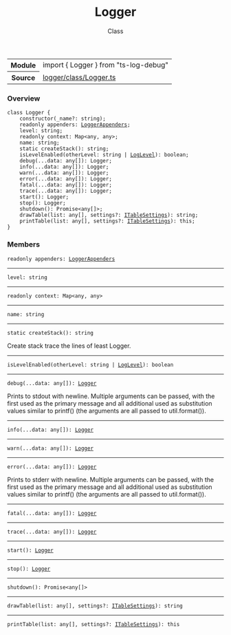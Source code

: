 <header class="symbol-info-header">    <h1 id="logger">Logger</h1>    <label class="symbol-info-type-label class">Class</label>      </header>
<section class="symbol-info">      <table class="is-full-width">        <tbody>        <tr>          <th>Module</th>          <td>            <div class="lang-typescript">                <span class="token keyword">import</span> { Logger }                 <span class="token keyword">from</span>                 <span class="token string">"ts-log-debug"</span>                            </div>          </td>        </tr>        <tr>          <th>Source</th>          <td>            <a href="https://github.com/romakita/log-debug/blob/v5.0.0/src/logger/class/Logger.ts#L0-L0">                logger/class/Logger.ts            </a>        </td>        </tr>                </tbody>      </table>    </section>

### Overview

<pre><code class="typescript-lang"><span class="token keyword">class</span> Logger <span class="token punctuation">{</span>
    <span class="token keyword">constructor</span><span class="token punctuation">(</span>_name?<span class="token punctuation">:</span> <span class="token keyword">string</span><span class="token punctuation">)</span><span class="token punctuation">;</span>
    <span class="token keyword">readonly</span> appenders<span class="token punctuation">:</span> <a href="#api/common/logger/loggerappenders"><span class="token">LoggerAppenders</span></a><span class="token punctuation">;</span>
    level<span class="token punctuation">:</span> <span class="token keyword">string</span><span class="token punctuation">;</span>
    <span class="token keyword">readonly</span> context<span class="token punctuation">:</span> Map<<span class="token keyword">any</span><span class="token punctuation">,</span> <span class="token keyword">any</span>><span class="token punctuation">;</span>
    name<span class="token punctuation">:</span> <span class="token keyword">string</span><span class="token punctuation">;</span>
    <span class="token keyword">static</span> <span class="token function">createStack</span><span class="token punctuation">(</span><span class="token punctuation">)</span><span class="token punctuation">:</span> <span class="token keyword">string</span><span class="token punctuation">;</span>
    <span class="token function">isLevelEnabled</span><span class="token punctuation">(</span>otherLevel<span class="token punctuation">:</span> <span class="token keyword">string</span> | <a href="#api/common/core/loglevel"><span class="token">LogLevel</span></a><span class="token punctuation">)</span><span class="token punctuation">:</span> <span class="token keyword">boolean</span><span class="token punctuation">;</span>
    <span class="token function">debug</span><span class="token punctuation">(</span>...data<span class="token punctuation">:</span> <span class="token keyword">any</span><span class="token punctuation">[</span><span class="token punctuation">]</span><span class="token punctuation">)</span><span class="token punctuation">:</span> Logger<span class="token punctuation">;</span>
    <span class="token function">info</span><span class="token punctuation">(</span>...data<span class="token punctuation">:</span> <span class="token keyword">any</span><span class="token punctuation">[</span><span class="token punctuation">]</span><span class="token punctuation">)</span><span class="token punctuation">:</span> Logger<span class="token punctuation">;</span>
    <span class="token function">warn</span><span class="token punctuation">(</span>...data<span class="token punctuation">:</span> <span class="token keyword">any</span><span class="token punctuation">[</span><span class="token punctuation">]</span><span class="token punctuation">)</span><span class="token punctuation">:</span> Logger<span class="token punctuation">;</span>
    <span class="token function">error</span><span class="token punctuation">(</span>...data<span class="token punctuation">:</span> <span class="token keyword">any</span><span class="token punctuation">[</span><span class="token punctuation">]</span><span class="token punctuation">)</span><span class="token punctuation">:</span> Logger<span class="token punctuation">;</span>
    <span class="token function">fatal</span><span class="token punctuation">(</span>...data<span class="token punctuation">:</span> <span class="token keyword">any</span><span class="token punctuation">[</span><span class="token punctuation">]</span><span class="token punctuation">)</span><span class="token punctuation">:</span> Logger<span class="token punctuation">;</span>
    <span class="token function">trace</span><span class="token punctuation">(</span>...data<span class="token punctuation">:</span> <span class="token keyword">any</span><span class="token punctuation">[</span><span class="token punctuation">]</span><span class="token punctuation">)</span><span class="token punctuation">:</span> Logger<span class="token punctuation">;</span>
    <span class="token function">start</span><span class="token punctuation">(</span><span class="token punctuation">)</span><span class="token punctuation">:</span> Logger<span class="token punctuation">;</span>
    <span class="token function">stop</span><span class="token punctuation">(</span><span class="token punctuation">)</span><span class="token punctuation">:</span> Logger<span class="token punctuation">;</span>
    <span class="token function">shutdown</span><span class="token punctuation">(</span><span class="token punctuation">)</span><span class="token punctuation">:</span> Promise<<span class="token keyword">any</span><span class="token punctuation">[</span><span class="token punctuation">]</span>><span class="token punctuation">;</span>
    <span class="token function">drawTable</span><span class="token punctuation">(</span>list<span class="token punctuation">:</span> <span class="token keyword">any</span><span class="token punctuation">[</span><span class="token punctuation">]</span><span class="token punctuation">,</span> settings?<span class="token punctuation">:</span> <a href="#api/common/logger/itablesettings"><span class="token">ITableSettings</span></a><span class="token punctuation">)</span><span class="token punctuation">:</span> <span class="token keyword">string</span><span class="token punctuation">;</span>
    <span class="token function">printTable</span><span class="token punctuation">(</span>list<span class="token punctuation">:</span> <span class="token keyword">any</span><span class="token punctuation">[</span><span class="token punctuation">]</span><span class="token punctuation">,</span> settings?<span class="token punctuation">:</span> <a href="#api/common/logger/itablesettings"><span class="token">ITableSettings</span></a><span class="token punctuation">)</span><span class="token punctuation">:</span> this<span class="token punctuation">;</span>
<span class="token punctuation">}</span></code></pre>

### Members

<div class="method-overview"><pre><code class="typescript-lang"><span class="token keyword">readonly</span> appenders<span class="token punctuation">:</span> <a href="#api/common/logger/loggerappenders"><span class="token">LoggerAppenders</span></a></code></pre></div>
<hr />
<div class="method-overview"><pre><code class="typescript-lang">level<span class="token punctuation">:</span> <span class="token keyword">string</span></code></pre></div>
<hr />
<div class="method-overview"><pre><code class="typescript-lang"><span class="token keyword">readonly</span> context<span class="token punctuation">:</span> Map<<span class="token keyword">any</span><span class="token punctuation">,</span> <span class="token keyword">any</span>></code></pre></div>
<hr />
<div class="method-overview"><pre><code class="typescript-lang">name<span class="token punctuation">:</span> <span class="token keyword">string</span></code></pre></div>
<hr />
<div class="method-overview"><pre><code class="typescript-lang"><span class="token keyword">static</span> <span class="token function">createStack</span><span class="token punctuation">(</span><span class="token punctuation">)</span><span class="token punctuation">:</span> <span class="token keyword">string</span></code></pre></div>
Create stack trace  the lines of least Logger.
<hr />
<div class="method-overview"><pre><code class="typescript-lang"><span class="token function">isLevelEnabled</span><span class="token punctuation">(</span>otherLevel<span class="token punctuation">:</span> <span class="token keyword">string</span> | <a href="#api/common/core/loglevel"><span class="token">LogLevel</span></a><span class="token punctuation">)</span><span class="token punctuation">:</span> <span class="token keyword">boolean</span></code></pre></div>
<hr />
<div class="method-overview"><pre><code class="typescript-lang"><span class="token function">debug</span><span class="token punctuation">(</span>...data<span class="token punctuation">:</span> <span class="token keyword">any</span><span class="token punctuation">[</span><span class="token punctuation">]</span><span class="token punctuation">)</span><span class="token punctuation">:</span> <a href="#api/common/logger/logger"><span class="token">Logger</span></a></code></pre></div>
Prints to stdout with newline. Multiple arguments can be passed, with the first used as the primary message and all additional used as substitution values similar to printf() (the arguments are all passed to util.format()).
<hr />
<div class="method-overview"><pre><code class="typescript-lang"><span class="token function">info</span><span class="token punctuation">(</span>...data<span class="token punctuation">:</span> <span class="token keyword">any</span><span class="token punctuation">[</span><span class="token punctuation">]</span><span class="token punctuation">)</span><span class="token punctuation">:</span> <a href="#api/common/logger/logger"><span class="token">Logger</span></a></code></pre></div>
<hr />
<div class="method-overview"><pre><code class="typescript-lang"><span class="token function">warn</span><span class="token punctuation">(</span>...data<span class="token punctuation">:</span> <span class="token keyword">any</span><span class="token punctuation">[</span><span class="token punctuation">]</span><span class="token punctuation">)</span><span class="token punctuation">:</span> <a href="#api/common/logger/logger"><span class="token">Logger</span></a></code></pre></div>
<hr />
<div class="method-overview"><pre><code class="typescript-lang"><span class="token function">error</span><span class="token punctuation">(</span>...data<span class="token punctuation">:</span> <span class="token keyword">any</span><span class="token punctuation">[</span><span class="token punctuation">]</span><span class="token punctuation">)</span><span class="token punctuation">:</span> <a href="#api/common/logger/logger"><span class="token">Logger</span></a></code></pre></div>
Prints to stderr with newline. Multiple arguments can be passed, with the first used as the primary
message and all additional used as substitution values similar to printf() (the arguments are all
passed to util.format()).
<hr />
<div class="method-overview"><pre><code class="typescript-lang"><span class="token function">fatal</span><span class="token punctuation">(</span>...data<span class="token punctuation">:</span> <span class="token keyword">any</span><span class="token punctuation">[</span><span class="token punctuation">]</span><span class="token punctuation">)</span><span class="token punctuation">:</span> <a href="#api/common/logger/logger"><span class="token">Logger</span></a></code></pre></div>
<hr />
<div class="method-overview"><pre><code class="typescript-lang"><span class="token function">trace</span><span class="token punctuation">(</span>...data<span class="token punctuation">:</span> <span class="token keyword">any</span><span class="token punctuation">[</span><span class="token punctuation">]</span><span class="token punctuation">)</span><span class="token punctuation">:</span> <a href="#api/common/logger/logger"><span class="token">Logger</span></a></code></pre></div>
<hr />
<div class="method-overview"><pre><code class="typescript-lang"><span class="token function">start</span><span class="token punctuation">(</span><span class="token punctuation">)</span><span class="token punctuation">:</span> <a href="#api/common/logger/logger"><span class="token">Logger</span></a></code></pre></div>
<hr />
<div class="method-overview"><pre><code class="typescript-lang"><span class="token function">stop</span><span class="token punctuation">(</span><span class="token punctuation">)</span><span class="token punctuation">:</span> <a href="#api/common/logger/logger"><span class="token">Logger</span></a></code></pre></div>
<hr />
<div class="method-overview"><pre><code class="typescript-lang"><span class="token function">shutdown</span><span class="token punctuation">(</span><span class="token punctuation">)</span><span class="token punctuation">:</span> Promise<<span class="token keyword">any</span><span class="token punctuation">[</span><span class="token punctuation">]</span>></code></pre></div>
<hr />
<div class="method-overview"><pre><code class="typescript-lang"><span class="token function">drawTable</span><span class="token punctuation">(</span>list<span class="token punctuation">:</span> <span class="token keyword">any</span><span class="token punctuation">[</span><span class="token punctuation">]</span><span class="token punctuation">,</span> settings?<span class="token punctuation">:</span> <a href="#api/common/logger/itablesettings"><span class="token">ITableSettings</span></a><span class="token punctuation">)</span><span class="token punctuation">:</span> <span class="token keyword">string</span></code></pre></div>
<hr />
<div class="method-overview"><pre><code class="typescript-lang"><span class="token function">printTable</span><span class="token punctuation">(</span>list<span class="token punctuation">:</span> <span class="token keyword">any</span><span class="token punctuation">[</span><span class="token punctuation">]</span><span class="token punctuation">,</span> settings?<span class="token punctuation">:</span> <a href="#api/common/logger/itablesettings"><span class="token">ITableSettings</span></a><span class="token punctuation">)</span><span class="token punctuation">:</span> this</code></pre></div>
